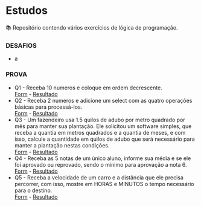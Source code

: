 # Estudos
:books: Repositório contendo vários exercícios de lógica de programação.

### DESAFIOS
* a

### PROVA 

* Q1 - Receba 10 numeros e coloque em ordem decrescente.<br>
[Form](PROVA/questao1.html) - 
[Resultado](PROVA/questao1-result.php)
* Q2 - Receba 2 numeros e adicione um select com as quatro operações básicas para processá-los.<br>
[Form](PROVA/questao2.html) - 
[Resultado](PROVA/questao2-result.php)
* Q3 - Um fazendeiro usa 1.5 quilos de adubo por metro quadrado por mês para manter sua plantação. Ele solicitou um software simples, que receba a quantia em metros quadrados e a quantia de meses, e com isso, calcule a quantidade em quilos de adubo que será necessário para manter a plantação nestas condições.<br>
[Form](PROVA/questao3.html) - 
[Resultado](PROVA/questao3-result.php)
* Q4 - Receba as 5 notas de um único aluno, informe sua média e se ele foi aprovado ou reprovado, sendo o mínimo para aprovação a nota 6.<br>
[Form](PROVA/questao4.html) - 
[Resultado](PROVA/questao4-result.php)
* Q5 - Receba a velocidade de um carro e a distância que ele precisa percorrer, com isso, mostre em HORAS e MINUTOS o tempo necessário para o destino.<br>
[Form](PROVA/questao5.html) - 
[Resultado](PROVA/questao5-result.php)